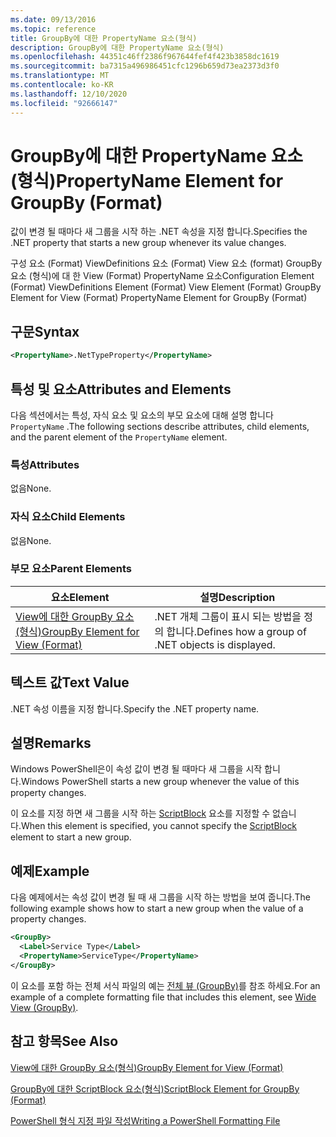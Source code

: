 ```yaml
---
ms.date: 09/13/2016
ms.topic: reference
title: GroupBy에 대한 PropertyName 요소(형식)
description: GroupBy에 대한 PropertyName 요소(형식)
ms.openlocfilehash: 44351c46ff2386f967644fef4f423b3858dc1619
ms.sourcegitcommit: ba7315a496986451cfc1296b659d73ea2373d3f0
ms.translationtype: MT
ms.contentlocale: ko-KR
ms.lasthandoff: 12/10/2020
ms.locfileid: "92666147"
---
```

# <a name="propertyname-element-for-groupby-format"></a><span data-ttu-id="264ff-103">GroupBy에 대한 PropertyName 요소(형식)</span><span class="sxs-lookup"><span data-stu-id="264ff-103">PropertyName Element for GroupBy (Format)</span></span>

<span data-ttu-id="264ff-104">값이 변경 될 때마다 새 그룹을 시작 하는 .NET 속성을 지정 합니다.</span><span class="sxs-lookup"><span data-stu-id="264ff-104">Specifies the .NET property that starts a new group whenever its value changes.</span></span>

<span data-ttu-id="264ff-105">구성 요소 (Format) ViewDefinitions 요소 (Format) View 요소 (format) GroupBy 요소 (형식)에 대 한 View (Format) PropertyName 요소</span><span class="sxs-lookup"><span data-stu-id="264ff-105">Configuration Element (Format) ViewDefinitions Element (Format) View Element (Format) GroupBy Element for View (Format) PropertyName Element for GroupBy (Format)</span></span>

## <a name="syntax"></a><span data-ttu-id="264ff-106">구문</span><span class="sxs-lookup"><span data-stu-id="264ff-106">Syntax</span></span>

```xml
<PropertyName>.NetTypeProperty</PropertyName>
```

## <a name="attributes-and-elements"></a><span data-ttu-id="264ff-107">특성 및 요소</span><span class="sxs-lookup"><span data-stu-id="264ff-107">Attributes and Elements</span></span>

<span data-ttu-id="264ff-108">다음 섹션에서는 특성, 자식 요소 및 요소의 부모 요소에 대해 설명 합니다 `PropertyName` .</span><span class="sxs-lookup"><span data-stu-id="264ff-108">The following sections describe attributes, child elements, and the parent element of the `PropertyName` element.</span></span>

### <a name="attributes"></a><span data-ttu-id="264ff-109">특성</span><span class="sxs-lookup"><span data-stu-id="264ff-109">Attributes</span></span>

<span data-ttu-id="264ff-110">없음</span><span class="sxs-lookup"><span data-stu-id="264ff-110">None.</span></span>

### <a name="child-elements"></a><span data-ttu-id="264ff-111">자식 요소</span><span class="sxs-lookup"><span data-stu-id="264ff-111">Child Elements</span></span>

<span data-ttu-id="264ff-112">없음</span><span class="sxs-lookup"><span data-stu-id="264ff-112">None.</span></span>

### <a name="parent-elements"></a><span data-ttu-id="264ff-113">부모 요소</span><span class="sxs-lookup"><span data-stu-id="264ff-113">Parent Elements</span></span>

|<span data-ttu-id="264ff-114">요소</span><span class="sxs-lookup"><span data-stu-id="264ff-114">Element</span></span>|<span data-ttu-id="264ff-115">설명</span><span class="sxs-lookup"><span data-stu-id="264ff-115">Description</span></span>|
|-------------|-----------------|
|[<span data-ttu-id="264ff-116">View에 대한 GroupBy 요소(형식)</span><span class="sxs-lookup"><span data-stu-id="264ff-116">GroupBy Element for View (Format)</span></span>](./groupby-element-for-view-format.md)|<span data-ttu-id="264ff-117">.NET 개체 그룹이 표시 되는 방법을 정의 합니다.</span><span class="sxs-lookup"><span data-stu-id="264ff-117">Defines how a group of .NET objects is displayed.</span></span>|

## <a name="text-value"></a><span data-ttu-id="264ff-118">텍스트 값</span><span class="sxs-lookup"><span data-stu-id="264ff-118">Text Value</span></span>

<span data-ttu-id="264ff-119">.NET 속성 이름을 지정 합니다.</span><span class="sxs-lookup"><span data-stu-id="264ff-119">Specify the .NET property name.</span></span>

## <a name="remarks"></a><span data-ttu-id="264ff-120">설명</span><span class="sxs-lookup"><span data-stu-id="264ff-120">Remarks</span></span>

<span data-ttu-id="264ff-121">Windows PowerShell은이 속성 값이 변경 될 때마다 새 그룹을 시작 합니다.</span><span class="sxs-lookup"><span data-stu-id="264ff-121">Windows PowerShell starts a new group whenever the value of this property changes.</span></span>

<span data-ttu-id="264ff-122">이 요소를 지정 하면 새 그룹을 시작 하는 [ScriptBlock](./scriptblock-element-for-groupby-format.md) 요소를 지정할 수 없습니다.</span><span class="sxs-lookup"><span data-stu-id="264ff-122">When this element is specified, you cannot specify the [ScriptBlock](./scriptblock-element-for-groupby-format.md) element to start a new group.</span></span>

## <a name="example"></a><span data-ttu-id="264ff-123">예제</span><span class="sxs-lookup"><span data-stu-id="264ff-123">Example</span></span>

<span data-ttu-id="264ff-124">다음 예제에서는 속성 값이 변경 될 때 새 그룹을 시작 하는 방법을 보여 줍니다.</span><span class="sxs-lookup"><span data-stu-id="264ff-124">The following example shows how to start a new group when the value of a property changes.</span></span>

```xml
<GroupBy>
  <Label>Service Type</Label>
  <PropertyName>ServiceType</PropertyName>
</GroupBy>

```

<span data-ttu-id="264ff-125">이 요소를 포함 하는 전체 서식 파일의 예는 [전체 뷰 (GroupBy)](./wide-view-groupby.md)를 참조 하세요.</span><span class="sxs-lookup"><span data-stu-id="264ff-125">For an example of a complete formatting file that includes this element, see [Wide View (GroupBy)](./wide-view-groupby.md).</span></span>

## <a name="see-also"></a><span data-ttu-id="264ff-126">참고 항목</span><span class="sxs-lookup"><span data-stu-id="264ff-126">See Also</span></span>

[<span data-ttu-id="264ff-127">View에 대한 GroupBy 요소(형식)</span><span class="sxs-lookup"><span data-stu-id="264ff-127">GroupBy Element for View (Format)</span></span>](./groupby-element-for-view-format.md)

[<span data-ttu-id="264ff-128">GroupBy에 대한 ScriptBlock 요소(형식)</span><span class="sxs-lookup"><span data-stu-id="264ff-128">ScriptBlock Element for GroupBy (Format)</span></span>](./scriptblock-element-for-groupby-format.md)

[<span data-ttu-id="264ff-129">PowerShell 형식 지정 파일 작성</span><span class="sxs-lookup"><span data-stu-id="264ff-129">Writing a PowerShell Formatting File</span></span>](./writing-a-powershell-formatting-file.md)
